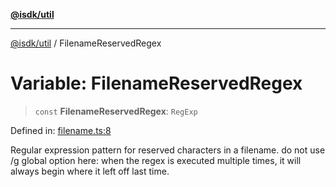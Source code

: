 [**@isdk/util**](../README.md)

***

[@isdk/util](../globals.md) / FilenameReservedRegex

# Variable: FilenameReservedRegex

> `const` **FilenameReservedRegex**: `RegExp`

Defined in: [filename.ts:8](https://github.com/isdk/util.js/blob/337b47688186bc271c622eb5b7ca550ac681e127/src/filename.ts#L8)

Regular expression pattern for reserved characters in a filename.
do not use /g global option here: when the regex is executed multiple times, it will always begin where it left off last time.
